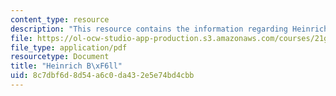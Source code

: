 ```yaml
---
content_type: resource
description: "This resource contains the information regarding Heinrich B\xF6ll."
file: https://ol-ocw-studio-app-production.s3.amazonaws.com/courses/21g-061-advanced-topics-plotting-terror-in-european-culture-spring-2004/8c7dbf6d8d54a6c0da432e5e74bd4cbb_MIT21G_061S04_boll.pdf
file_type: application/pdf
resourcetype: Document
title: "Heinrich B\xF6ll"
uid: 8c7dbf6d-8d54-a6c0-da43-2e5e74bd4cbb
---
```

